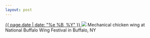```yaml
---
layout: post
---
```


<p>
  <a href="/42">
    <time>{{ page.date | date: "%e %B, %Y" }}</time>
  </a>
  <a href="/42"><img src="{{ site.assets_url }}/42.jpg"/></a>
  <span>Mechanical chicken wing at National Buffalo Wing Festival in Buffalo, NY</span>
</p>
